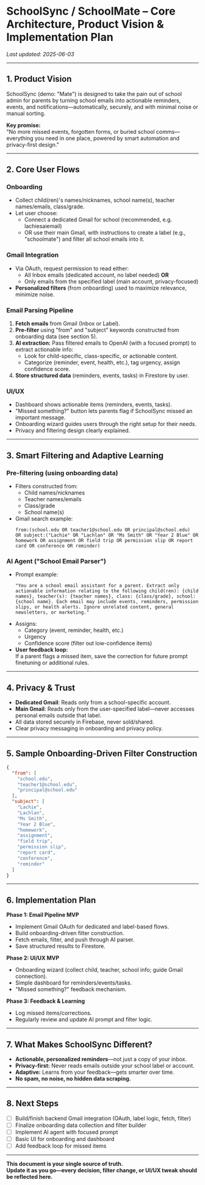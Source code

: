 # SchoolSync / SchoolMate – Core Architecture, Product Vision & Implementation Plan

_Last updated: 2025-06-03_

---

## 1. Product Vision

SchoolSync (demo: "Mate") is designed to take the pain out of school admin for parents by turning school emails into actionable reminders, events, and notifications—automatically, securely, and with minimal noise or manual sorting.

**Key promise:**  
"No more missed events, forgotten forms, or buried school comms—everything you need in one place, powered by smart automation and privacy-first design."

---

## 2. Core User Flows

### Onboarding
- Collect child(ren)'s names/nicknames, school name(s), teacher names/emails, class/grade.
- Let user choose:
  - Connect a dedicated Gmail for school (recommended, e.g. lachiesaiemail)
  - OR use their main Gmail, with instructions to create a label (e.g., "schoolmate") and filter all school emails into it.

### Gmail Integration
- Via OAuth, request permission to read either:
  - All Inbox emails (dedicated account, no label needed) **OR**
  - Only emails from the specified label (main account, privacy-focused)
- **Personalized filters** (from onboarding) used to maximize relevance, minimize noise.

### Email Parsing Pipeline
1. **Fetch emails** from Gmail (Inbox or Label).
2. **Pre-filter** using "from" and "subject" keywords constructed from onboarding data (see section 5).
3. **AI extraction:** Pass filtered emails to OpenAI (with a focused prompt) to extract actionable info:
   - Look for child-specific, class-specific, or actionable content.
   - Categorize (reminder, event, health, etc.), tag urgency, assign confidence score.
4. **Store structured data** (reminders, events, tasks) in Firestore by user.

### UI/UX
- Dashboard shows actionable items (reminders, events, tasks).
- "Missed something?" button lets parents flag if SchoolSync missed an important message.
- Onboarding wizard guides users through the right setup for their needs.
- Privacy and filtering design clearly explained.

---

## 3. Smart Filtering and Adaptive Learning

### Pre-filtering (using onboarding data)
- Filters constructed from:
  - Child names/nicknames
  - Teacher names/emails
  - Class/grade
  - School name(s)
- Gmail search example:
  ```
  from:(school.edu OR teacher1@school.edu OR principal@school.edu)
  OR subject:("Lachie" OR "Lachlan" OR "Ms Smith" OR "Year 2 Blue" OR homework OR assignment OR field trip OR permission slip OR report card OR conference OR reminder)
  ```

### AI Agent ("School Email Parser")
- Prompt example:
  ```
  "You are a school email assistant for a parent. Extract only actionable information relating to the following child(ren): {child names}, teacher(s): {teacher names}, class: {class/grade}, school: {school name}. Each email may include events, reminders, permission slips, or health alerts. Ignore unrelated content, general newsletters, or marketing."
  ```
- Assigns:
  - Category (event, reminder, health, etc.)
  - Urgency
  - Confidence score (filter out low-confidence items)
- **User feedback loop:**  
  If a parent flags a missed item, save the correction for future prompt finetuning or additional rules.

---

## 4. Privacy & Trust

- **Dedicated Gmail**: Reads only from a school-specific account.
- **Main Gmail**: Reads only from the user-specified label—never accesses personal emails outside that label.
- All data stored securely in Firebase, never sold/shared.
- Clear privacy messaging in onboarding and privacy policy.

---

## 5. Sample Onboarding-Driven Filter Construction

```json
{
  "from": [
    "school.edu",
    "teacher1@school.edu",
    "principal@school.edu"
  ],
  "subject": [
    "Lachie",
    "Lachlan",
    "Ms Smith",
    "Year 2 Blue",
    "homework",
    "assignment",
    "field trip",
    "permission slip",
    "report card",
    "conference",
    "reminder"
  ]
}
```

---

## 6. Implementation Plan

**Phase 1: Email Pipeline MVP**
- Implement Gmail OAuth for dedicated and label-based flows.
- Build onboarding-driven filter construction.
- Fetch emails, filter, and push through AI parser.
- Save structured results to Firestore.

**Phase 2: UI/UX MVP**
- Onboarding wizard (collect child, teacher, school info; guide Gmail connection).
- Simple dashboard for reminders/events/tasks.
- "Missed something?" feedback mechanism.

**Phase 3: Feedback & Learning**
- Log missed items/corrections.
- Regularly review and update AI prompt and filter logic.

---

## 7. What Makes SchoolSync Different?

- **Actionable, personalized reminders**—not just a copy of your inbox.
- **Privacy-first:** Never reads emails outside your school label or account.
- **Adaptive:** Learns from your feedback—gets smarter over time.
- **No spam, no noise, no hidden data scraping.**

---

## 8. Next Steps

- [ ] Build/finish backend Gmail integration (OAuth, label logic, fetch, filter)
- [ ] Finalize onboarding data collection and filter builder
- [ ] Implement AI agent with focused prompt
- [ ] Basic UI for onboarding and dashboard
- [ ] Add feedback loop for missed items

---

**This document is your single source of truth.  
Update it as you go—every decision, filter change, or UI/UX tweak should be reflected here.**
